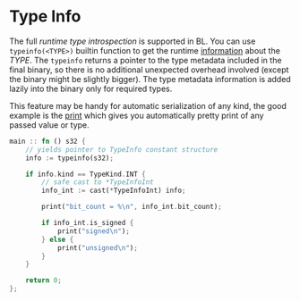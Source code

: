 # Type Info

The full *runtime type introspection* is supported in BL. You can use `typeinfo(<TYPE>)` builtin function to get the runtime [information](/modules/a/#typekind) about the *TYPE*.  The `typeinfo` returns a pointer to the type metadata included in the final binary, so there is no additional unexpected overhead involved (except the binary might be slightly bigger). The type metadata information is added lazily into the binary only for required types. 

This feature may be handy for automatic serialization of any kind, the good example is the [print](/modules/print/#print) which gives you automatically pretty print of any passed value or type.

```rust
main :: fn () s32 {
    // yields pointer to TypeInfo constant structure
    info := typeinfo(s32);

    if info.kind == TypeKind.INT {
        // safe cast to *TypeInfoInt
        info_int := cast(*TypeInfoInt) info;

        print("bit_count = %\n", info_int.bit_count);

        if info_int.is_signed {
            print("signed\n");
        } else {
            print("unsigned\n");
        }
    }

    return 0;
};
```


